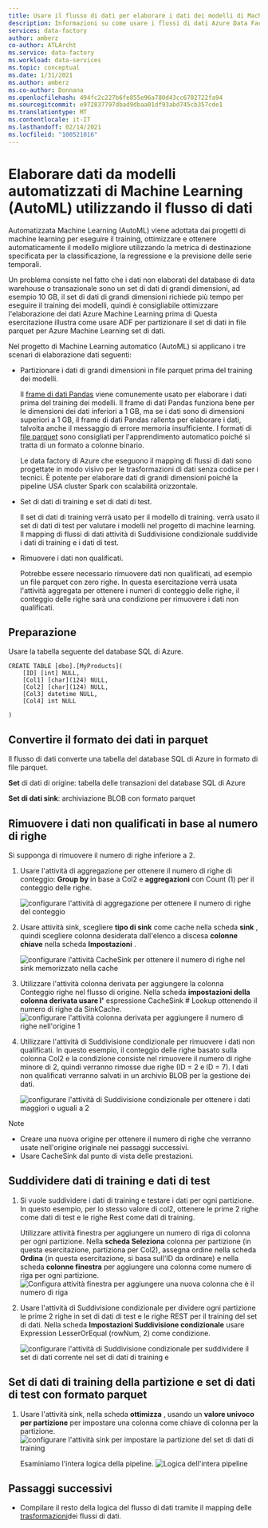 ```yaml
---
title: Usare il flusso di dati per elaborare i dati dei modelli di Machine Learning (AutoML) automatici
description: Informazioni su come usare i flussi di dati Azure Data Factory per elaborare i dati dei modelli di Machine Learning (AutoML) automatici.
services: data-factory
author: amberz
co-author: ATLArcht
ms.service: data-factory
ms.workload: data-services
ms.topic: conceptual
ms.date: 1/31/2021
ms.author: amberz
ms.co-author: Donnana
ms.openlocfilehash: 494fc2c227b6fe855e96a780d43cc6702722fa94
ms.sourcegitcommit: e972837797dbad9dbaa01df93abd745cb357cde1
ms.translationtype: MT
ms.contentlocale: it-IT
ms.lasthandoff: 02/14/2021
ms.locfileid: "100521016"
---
```

# <a name="process-data-from-automated-machine-learningautoml-models-using-data-flow"></a>Elaborare dati da modelli automatizzati di Machine Learning (AutoML) utilizzando il flusso di dati

Automatizzata Machine Learning (AutoML) viene adottata dai progetti di machine learning per eseguire il training, ottimizzare e ottenere automaticamente il modello migliore utilizzando la metrica di destinazione specificata per la classificazione, la regressione e la previsione delle serie temporali. 

Un problema consiste nel fatto che i dati non elaborati del database di data warehouse o transazionale sono un set di dati di grandi dimensioni, ad esempio 10 GB, il set di dati di grandi dimensioni richiede più tempo per eseguire il training dei modelli, quindi è consigliabile ottimizzare l'elaborazione dei dati Azure Machine Learning prima di Questa esercitazione illustra come usare ADF per partizionare il set di dati in file parquet per Azure Machine Learning set di dati. 

Nel progetto di Machine Learning automatico (AutoML) si applicano i tre scenari di elaborazione dati seguenti:

* Partizionare i dati di grandi dimensioni in file parquet prima del training dei modelli. 

     Il [frame di dati Pandas](https://pandas.pydata.org/pandas-docs/stable/getting_started/overview.html) viene comunemente usato per elaborare i dati prima del training dei modelli. Il frame di dati Pandas funziona bene per le dimensioni dei dati inferiori a 1 GB, ma se i dati sono di dimensioni superiori a 1 GB, il frame di dati Pandas rallenta per elaborare i dati, talvolta anche il messaggio di errore memoria insufficiente. I formati di [file parquet](https://parquet.apache.org/) sono consigliati per l'apprendimento automatico poiché si tratta di un formato a colonne binario.
    
    Le data factory di Azure che eseguono il mapping di flussi di dati sono progettate in modo visivo per le trasformazioni di dati senza codice per i tecnici. È potente per elaborare dati di grandi dimensioni poiché la pipeline USA cluster Spark con scalabilità orizzontale.

* Set di dati di training e set di dati di test.
    
    Il set di dati di training verrà usato per il modello di training. verrà usato il set di dati di test per valutare i modelli nel progetto di machine learning. Il mapping di flussi di dati attività di Suddivisione condizionale suddivide i dati di training e i dati di test. 

* Rimuovere i dati non qualificati.

    Potrebbe essere necessario rimuovere dati non qualificati, ad esempio un file parquet con zero righe. In questa esercitazione verrà usata l'attività aggregata per ottenere i numeri di conteggio delle righe, il conteggio delle righe sarà una condizione per rimuovere i dati non qualificati. 


## <a name="preparation"></a>Preparazione
Usare la tabella seguente del database SQL di Azure. 
```
CREATE TABLE [dbo].[MyProducts](
    [ID] [int] NULL,
    [Col1] [char](124) NULL,
    [Col2] [char](124) NULL,
    [Col3] datetime NULL,
    [Col4] int NULL

) 

```

## <a name="convert-data-format-to-parquet"></a>Convertire il formato dei dati in parquet

Il flusso di dati converte una tabella del database SQL di Azure in formato di file parquet. 

**Set** di dati di origine: tabella delle transazioni del database SQL di Azure

**Set di dati sink**: archiviazione BLOB con formato parquet


## <a name="remove-unqualified-data-based-on-row-count"></a>Rimuovere i dati non qualificati in base al numero di righe

Si supponga di rimuovere il numero di righe inferiore a 2. 

1. Usare l'attività di aggregazione per ottenere il numero di righe di conteggio: **Group by** in base a Col2 e **aggregazioni** con Count (1) per il conteggio delle righe. 

    ![configurare l'attività di aggregazione per ottenere il numero di righe del conteggio](./media/scenario-dataflow-process-data-aml-models/aggregate-activity-addrowcount.png)

1. Usare attività sink, scegliere **tipo di sink** come cache nella scheda **sink** , quindi scegliere colonna desiderata dall'elenco a discesa **colonne chiave** nella scheda **Impostazioni** . 

    ![configurare l'attività CacheSink per ottenere il numero di righe nel sink memorizzato nella cache](./media/scenario-dataflow-process-data-aml-models/cachesink-activity-addrowcount.png)

1. Utilizzare l'attività colonna derivata per aggiungere la colonna Conteggio righe nel flusso di origine. Nella scheda **impostazioni della colonna derivata usare l'** espressione CacheSink # Lookup ottenendo il numero di righe da SinkCache.
    ![configurare l'attività colonna derivata per aggiungere il numero di righe nell'origine 1](./media/scenario-dataflow-process-data-aml-models/derived-column-activity-rowcount-source-1.png)

1. Utilizzare l'attività di Suddivisione condizionale per rimuovere i dati non qualificati. In questo esempio, il conteggio delle righe basato sulla colonna Col2 e la condizione consiste nel rimuovere il numero di righe minore di 2, quindi verranno rimosse due righe (ID = 2 e ID = 7). I dati non qualificati verranno salvati in un archivio BLOB per la gestione dei dati. 

    ![configurare l'attività di Suddivisione condizionale per ottenere i dati maggiori o uguali a 2](./media/scenario-dataflow-process-data-aml-models/conditionalsplit-greater-or-equal-than-2.png)

> [!NOTE]
>    *    Creare una nuova origine per ottenere il numero di righe che verranno usate nell'origine originale nei passaggi successivi. 
>    *    Usare CacheSink dal punto di vista delle prestazioni. 

## <a name="split-training-data-and-test-data"></a>Suddividere dati di training e dati di test 

1. Si vuole suddividere i dati di training e testare i dati per ogni partizione. In questo esempio, per lo stesso valore di col2, ottenere le prime 2 righe come dati di test e le righe Rest come dati di training. 

    Utilizzare attività finestra per aggiungere un numero di riga di colonna per ogni partizione. Nella **scheda Seleziona** colonna per partizione (in questa esercitazione, partiziona per Col2), assegna ordine nella scheda **Ordina** (in questa esercitazione, si basa sull'ID da ordinare) e nella scheda **colonne finestra** per aggiungere una colonna come numero di riga per ogni partizione. 
    ![Configura attività finestra per aggiungere una nuova colonna che è il numero di riga](./media/scenario-dataflow-process-data-aml-models/window-activity-add-row-number.png)

1. Usare l'attività di Suddivisione condizionale per dividere ogni partizione le prime 2 righe in set di dati di test e le righe REST per il training del set di dati. Nella scheda **Impostazioni Suddivisione condizionale** usare Expression LesserOrEqual (rowNum, 2) come condizione. 

    ![configurare l'attività di Suddivisione condizionale per suddividere il set di dati corrente nel set di dati di training e](./media/scenario-dataflow-process-data-aml-models/split-training-dataset-test-dataset.png)

## <a name="partition-training-dataset-and-test-dataset-with-parquet-format"></a>Set di dati di training della partizione e set di dati di test con formato parquet

1. Usare l'attività sink, nella scheda **ottimizza** , usando un **valore univoco per partizione** per impostare una colonna come chiave di colonna per la partizione. 
    ![configurare l'attività sink per impostare la partizione del set di dati di training](./media/scenario-dataflow-process-data-aml-models/partition-training-dataset-sink.png)

    Esaminiamo l'intera logica della pipeline.
    ![Logica dell'intera pipeline](./media/scenario-dataflow-process-data-aml-models/entire-pipeline.png)


## <a name="next-steps"></a>Passaggi successivi

* Compilare il resto della logica del flusso di dati tramite il mapping delle [trasformazioni](concepts-data-flow-overview.md)dei flussi di dati.
